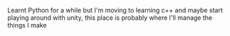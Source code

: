 Learnt Python for a while but I'm
moving to learning c++ and maybe start
playing around with unity, this place
is probably where I'll manage the 
things I make

<!---
WorldWideDestruction/WorldWideDestruction is a ✨ special ✨ repository because its `README.md` (this file) appears on your GitHub profile.
You can click the Preview link to take a look at your changes.
--->
